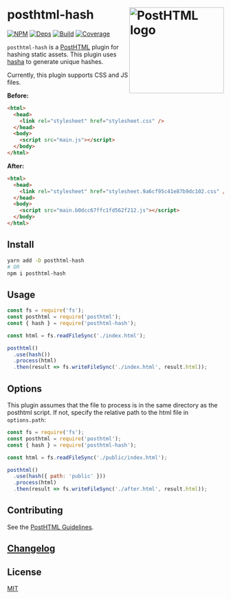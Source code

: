 # posthtml-hash <img align="right" width="220" height="200" title="PostHTML logo" src="http://posthtml.github.io/posthtml/logo.svg">

[![NPM][npm]][npm-url]
[![Deps][deps]][deps-url]
[![Build][build]][build-badge]
[![Coverage][codecov-shield]][codecov]

`posthtml-hash` is a [PostHTML](https://github.com/posthtml/posthtml) plugin for hashing static assets. This plugin uses [hasha](https://www.npmjs.com/package/hasha) to generate unique hashes.

Currently, this plugin supports CSS and JS files.

**Before:**

```html
<html>
  <head>
    <link rel="stylesheet" href="stylesheet.css" />
  </head>
  <body>
    <script src="main.js"></script>
  </body>
</html>
```

**After:**

```html
<html>
  <head>
    <link rel="stylesheet" href="stylesheet.9a6cf95c41e87b9dc102.css" />
  </head>
  <body>
    <script src="main.b0dcc67ffc1fd562f212.js"></script>
  </body>
</html>
```

## Install

```bash
yarn add -D posthtml-hash
# OR
npm i posthtml-hash
```

## Usage

```js
const fs = require('fs');
const posthtml = require('posthtml');
const { hash } = require('posthtml-hash');

const html = fs.readFileSync('./index.html');

posthtml()
  .use(hash())
  .process(html)
  .then(result => fs.writeFileSync('./index.html', result.html));
```

## Options

This plugin assumes that the file to process is in the same directory as the posthtml script. If not, specify the relative path to the html file in `options.path`:

```js
const fs = require('fs');
const posthtml = require('posthtml');
const { hash } = require('posthtml-hash');

const html = fs.readFileSync('./public/index.html');

posthtml()
  .use(hash({ path: 'public' }))
  .process(html)
  .then(result => fs.writeFileSync('./after.html', result.html));
```

## Contributing

See the [PostHTML Guidelines](https://github.com/posthtml/posthtml/tree/master/docs).

## [Changelog](CHANGELOG.md)

## License

[MIT](LICENSE)

[npm]: https://img.shields.io/npm/v/posthtml-hash.svg?color=blue
[npm-url]: https://npmjs.com/package/posthtml-hash
[deps]: https://david-dm.org/metonym/posthtml-hash.svg
[deps-url]: https://david-dm.org/metonym/posthtml-hash
[build]: https://travis-ci.com/metonym/posthtml-hash.svg?branch=master
[build-badge]: https://travis-ci.com/metonym/posthtml-hash
[codecov]: https://codecov.io/gh/metonym/posthtml-hash
[codecov-shield]: https://img.shields.io/codecov/c/github/metonym/posthtml-hash.svg
